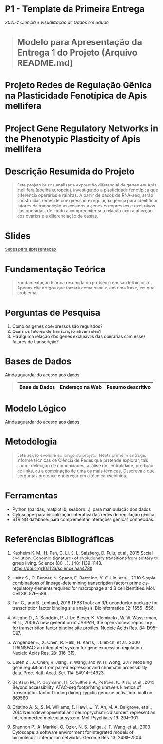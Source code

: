 # P1 - Template da Primeira Entrega
*2025.2 Ciência e Visualização de Dados em Saúde*


> # Modelo para Apresentação da Entrega 1 do Projeto (Arquivo README.md)

# Projeto Redes de Regulação Gênica na Plasticidade Fenotípica de Apis mellifera
# Project Gene Regulatory Networks in the Phenotypic Plasticity of Apis mellifera

# Descrição Resumida do Projeto

> Este projeto busca analisar a expressão diferencial de genes em Apis mellifera (abelha europeia), investigando a plasticidade fenotípica que diferencia operárias e rainhas. A partir de dados de RNA-seq, serão construídas redes de coexpressão e regulação gênica para identificar fatores de transcrição associados a genes coexpressos e exclusivos das operárias, de modo a compreender sua relação com a ativação dos ovários e a diferenciação de castas.

# Slides

[Slides para apresentação](https://github.com/datasci4health-2025-gp2-little-bees/2025/blob/main/project1/assets/Disciplina%20ciência%20de%20dados-2.pdf)

# Fundamentação Teórica

> Fundamentação teórica resumida do problema em saúde/biologia. Apenas cite artigos que tomará como base e, em uma frase, em que problema.

# Perguntas de Pesquisa

1. Como os genes coexpressos são regulados?
2. Quais os fatores de transcrição ativam eles?
3. Há alguma relação dos genes exclusivos das operárias com esses fatores de transcrição?

# Bases de Dados

Ainda aguardando acesso aos dados

> Base de Dados | Endereço na Web | Resumo descritivo
> ----- | ----- | -----


# Modelo Lógico

Ainda aguardando acesso aos dados

# Metodologia
> Esta seção evoluirá ao longo do projeto. Nesta primeira entrega, informe técnicas de Ciência de Redes que pretende explorar,
> tais como: detecção de comunidades, análise de centralidade, predição de links, ou a combinação de uma ou mais técnicas. Descreva o que perguntas pretende endereçar cm a técnica escolhida.

# Ferramentas

- Python (pandas, matplotlib, seaborn...): para manipulação dos dados
- Cytoscape: para visualização interativa das redes de regulação gênica.
- STRING database: para complementar interações gênicas conhecidas.

# Referências Bibliográficas

1. Kapheim K. M., H. Pan, C. Li, S. L. Salzberg, D. Puiu, et al., 2015 Social evolution. Genomic signatures of evolutionary transitions from solitary to group living. Science (80-. ). 348: 1139–1143. https://doi.org/10.1126/science.aaa4788

2. Heinz S., C. Benner, N. Spann, E. Bertolino, Y. C. Lin, et al., 2010 Simple combinations of lineage-determining transcription factors prime cis-regulatory elements required for macrophage and B cell identities. Mol. Cell 38: 576–589.
3. Tan G., and B. Lenhard, 2016 TFBSTools: an R/bioconductor package for transcription factor binding site analysis. Bioinformatics 32: 1555–1556.

4. Vlieghe D., A. Sandelin, P. J. De Bleser, K. Vleminckx, W. W. Wasserman, et al., 2006 A new generation of JASPAR, the open-access repository for transcription factor binding site profiles. Nucleic Acids Res. 34: D95–D97.

5. Wingender E., X. Chen, R. Hehl, H. Karas, I. Liebich, et al., 2000 TRANSFAC: an integrated system for gene expression regulation. Nucleic Acids Res. 28: 316–319.

6. Duren Z., X. Chen, R. Jiang, Y. Wang, and W. H. Wong, 2017 Modeling gene regulation from paired expression and chromatin accessibility data. Proc. Natl. Acad. Sci. 114: E4914–E4923.

7. Bentsen M., P. Goymann, H. Schultheis, A. Petrova, K. Klee, et al., 2019 Beyond accessibility: ATAC-seq footprinting unravels kinetics of transcription factor binding during zygotic genome activation. bioRxiv 869560

8. Cristino A. S., S. M. Williams, Z. Hawi, J. -Y. An, M. A. Bellgrove, et al., 2014 Neurodevelopmental and neuropsychiatric disorders represent an interconnected molecular system. Mol. Psychiatry 19: 294–301

9. Shannon P., A. Markiel, O. Ozier, N. S. Baliga, J. T. Wang, et al., 2003 Cytoscape: a software environment for integrated models of biomolecular interaction networks. Genome Res. 13: 2498–2504.
